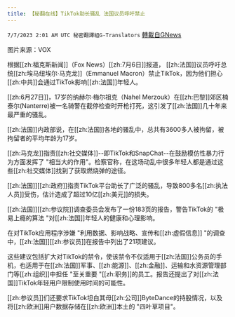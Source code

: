 ```yaml
---
title: 【秘翻在线】TikTok助长骚乱 法国议员呼吁禁止
---
```

`7/7/2023 2:01 AM UTC 秘密翻譯組G-Translators` [轉載自GNews](https://gnews.org/articles/1442593)

图片来源：VOX

根据[[zh:福克斯新闻]]（Fox News）[[zh:7月6日]]报道， [[zh:法国]]议员呼吁总统[[zh:埃马纽埃尔·马克龙]]（Emmanuel Macron）禁止TikTok，因为他们担心[[zh:中共]]会通过TikTok影响[[zh:法国]]年轻人。

[[zh:6月27日]]，17岁的纳赫尔·梅尔祖克（Nahel Merzouk）在[[zh:巴黎]]郊区楠泰尔(Nanterre)被一名骑警在截停检查时开枪打死，这引发了[[zh:法国]]几十年来最严重的骚乱。

[[zh:法国]]内政部说，在[[zh:法国]]各地的骚乱中，总共有3600多人被拘留，被拘留者的平均年龄为17岁。

[[zh:马克龙]]指责[[zh:社交媒体]]\--即TikTok和SnapChat--在鼓励模仿性暴力行为方面发挥了 "相当大的作用"。检察官称，在这场动乱中很多年轻人都是通过这些[[zh:社交媒体]]找到了获取燃烧弹的途径。

[[zh:法国]][[zh:政府]]指责TikTok平台助长了广泛的骚乱，导致800多名[[zh:执法人员]]受伤，估计造成了超过10亿[[zh:美元]]的损失。

[[zh:法国]][[zh:参议院]]调查委员会发布了一份183页的报告，警告TikTok的 "极易上瘾的算法 "对[[zh:法国]]年轻人的健康和心理影响。

在对TikTok应用程序涉嫌 "利用数据、影响战略、宣传和[[zh:虚假信息]] "的调查中，[[zh:法国]][[zh:参议员]]在报告中列出了21项建议。

这些建议包括扩大对TikTok的禁令，使该禁令不仅适用于[[zh:法国]]公务员的手机，也适用于在[[zh:法国]]军事、[[zh:能源]]、[[zh:金融]]、运输和水资源管理部门等[[zh:组织]]中担任 "至关重要 "[[zh:职务]]的员工。报告还提出了对[[zh:法国]]TikTok年轻用户限制使用时间的可能性。

[[zh:参议员]]们还要求TikTok坦白其母[[zh:公司]]ByteDance的持股情况，以及将[[zh:欧洲]]用户数据存储在[[zh:欧洲]]本土的 "四叶草项目"。
